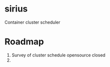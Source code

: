 # sirius
Container cluster scheduler

# Roadmap

1. Survey of cluster schedule
opensource
closed
2. 


